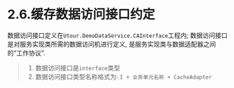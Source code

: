 # 2.6.缓存数据访问接口约定
数据访问接口定义在```Utour.DemoDataService.CAInterface```工程内; 数据访问接口是对服务实现类所需的数据访问机进行定义, 是服务实现类与数据适配器之间的“工作协议”.
>1. 数据访问接口是```interface```类型
>2. 数据访问接口类型名称格式为: ```I + 业务单元名称 + CacheAdapter```

